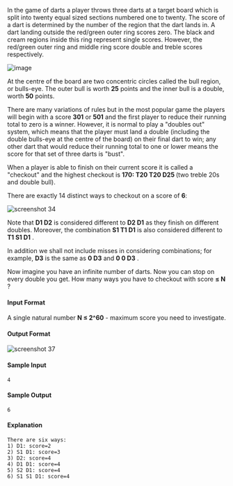 In the game of darts a player throws three darts at a target board which is split into twenty equal sized sections numbered one to twenty.
The score of a dart is determined by the number of the region that the dart lands in. A dart landing outside the red/green outer ring scores zero. The black and cream regions inside this ring represent single scores. However, the red/green outer ring and middle ring score double and treble scores respectively.

![image](https://user-images.githubusercontent.com/28304175/47254308-73e2a080-d47e-11e8-81e2-e5563201052c.png)

At the centre of the board are two concentric circles called the bull region, or bulls-eye. The outer bull is worth <b>25</b>  points and the inner bull is a double, worth  <b>50</b> points.

There are many variations of rules but in the most popular game the players will begin with a score <b>301</b> or <b>501</b>  and the first player to reduce their running total to zero is a winner. However, it is normal to play a "doubles out" system, which means that the player must land a double (including the double bulls-eye at the centre of the board) on their final dart to win; any other dart that would reduce their running total to one or lower means the score for that set of three darts is "bust".

When a player is able to finish on their current score it is called a "checkout" and the highest checkout is <b>170: T20 T20 D25 </b> (two treble 20s and double bull).

There are exactly 14 distinct ways to checkout on a score of <b>6</b>:

![screenshot 34](https://user-images.githubusercontent.com/28304175/47254352-fc614100-d47e-11e8-9108-4aa07163a3f0.png)

Note that <b>D1 D2</b>  is considered different to <b>D2 D1</b>  as they finish on different doubles. Moreover, the combination <b>S1 T1 D1</b>  is also considered different to  <b>T1 S1 D1</b> .

In addition we shall not include misses in considering combinations; for example,  <b>D3</b> is the same as <b>0 D3</b> and <b>0 0 D3</b> .

Now imagine you have an infinite number of darts. Now you can stop on every double you get. How many ways you have to checkout with score <b>≤ N</b> ?

 
#### Input Format

A single natural number <b> N ≤ 2^60</b> - maximum score you need to investigate.

#### Output Format

![screenshot 37](https://user-images.githubusercontent.com/28304175/47254454-8eb61480-d480-11e8-9301-f2d8694337e4.png)

#### Sample Input 
```
4
```

#### Sample Output 
```
6
```
#### Explanation
```
There are six ways: 
1) D1: score=2 
2) S1 D1: score=3 
3) D2: score=4 
4) D1 D1: score=4 
5) S2 D1: score=4 
6) S1 S1 D1: score=4
```
